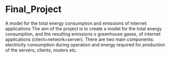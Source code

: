 # Final_Project
A model for the total energy consumption and emissions of internet applications
The aim of the project is to create a model for the total energy consumption, and the resulting emissions o greenhouse gases, of internet applications (client+network+server). There are two main components: electricity consumption during operation and energy required for production of the servers, clients, routers etc.
